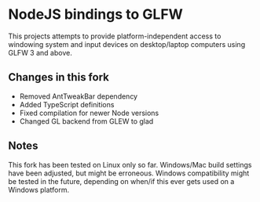 # NodeJS bindings to GLFW

This projects attempts to provide platform-independent access to windowing system and input devices on desktop/laptop computers using GLFW 3 and above.

## Changes in this fork
- Removed AntTweakBar dependency
- Added TypeScript definitions
- Fixed compilation for newer Node versions
- Changed GL backend from GLEW to glad

## Notes
This fork has been tested on Linux only so far. Windows/Mac build settings have been adjusted, but might be erroneous. Windows compatibility might be tested in the future, depending on when/if this ever gets used on a Windows platform.
